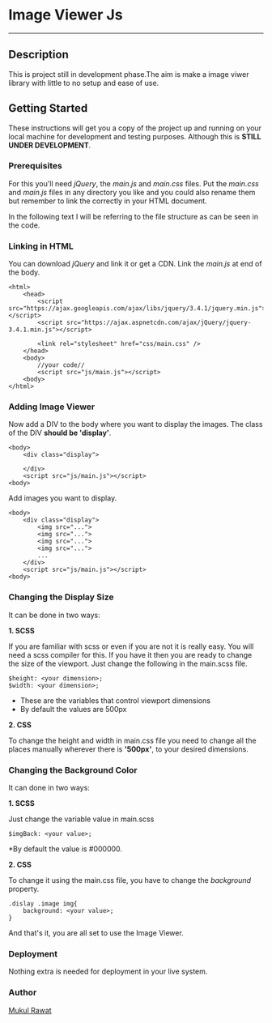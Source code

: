 # Image Viewer Js #
---
## Description
This is project still in development phase.The aim is make a image viwer library with little to no setup and ease of use.


## Getting Started
These instructions will get you a copy of the project up and running on your local machine for development and testing purposes. Although this is __STILL UNDER DEVELOPMENT__.

### Prerequisites
For this you'll need  _jQuery_, the _main.js_ and _main.css_ files. Put the _main.css_ and _main.js_ files in any directory you like and you could also rename them but remember to link the correctly in your HTML document.

In the following text I will be referring to the file structure as can be seen in the code.

### Linking in HTML
You can download _jQuery_ and link it or get a CDN.
Link the _main.js_ at end of the body.
````
<html>
    <head>
        <script src="https://ajax.googleapis.com/ajax/libs/jquery/3.4.1/jquery.min.js"></script>
        <script src="https://ajax.aspnetcdn.com/ajax/jQuery/jquery-3.4.1.min.js"></script>

        <link rel="stylesheet" href="css/main.css" />  
    </head>     
    <body>
        //your code//
        <script src="js/main.js"></script>
    <body>
</html>
````

### Adding Image Viewer
Now add a DIV to the body where you want to display the images. The class of the DIV __should be 'display'__. 
````
<body>
    <div class="display">
        
    </div>
    <script src="js/main.js"></script>
<body>
````
Add images you want to display.
````
<body>
    <div class="display">
        <img src="...">
        <img src="...">
        <img src="...">
        <img src="...">
        ...
    </div>
    <script src="js/main.js"></script>
<body>
````
### Changing the Display Size
It can be done in two ways:

__1. SCSS__

If you are familiar with scss or even if you are not it is really easy. You will need a scss compiler for this. If you have it then you are ready to change the size of the viewport.
Just change the following in the main.scss file.
````
$height: <your dimension>;  
$width: <your dimension>;
````
* These are the variables that control viewport dimensions
* By default the values are 500px
    
__2. CSS__

To change the height and width in main.css file you need to change all the places manually wherever there is __'500px'__, to your desired dimensions.

### Changing the Background Color
It can done in two ways:

__1. SCSS__

Just change the variable value in main.scss
````
$imgBack: <your value>;
````
*By default the value is #000000.

__2. CSS__

To change it using the main.css file, you have to change the *background* property.
````
.dislay .image img{
    background: <your value>;
}
````

And that's it, you are all set to use the Image Viewer.
### Deployment
Nothing extra is needed for deployment in your live system.
### Author
[Mukul Rawat](https://github.com/MRwt48)
